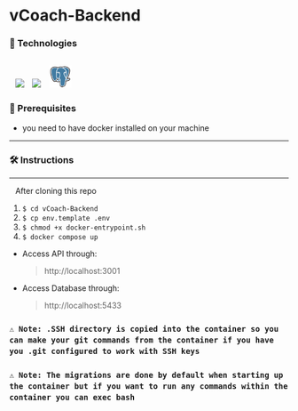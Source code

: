 # vCoach-Backend
### 📍 Technologies
&ensp;<img src="https://user-images.githubusercontent.com/71220483/167238852-78f6a958-0037-4d08-a1a1-52f488454529.svg" width="80"/> &nbsp; <img src="https://user-images.githubusercontent.com/71220483/167238874-e12bf41b-7ce6-4c07-a822-26d443dc3164.svg" width="40"/> &nbsp;  <img src="https://raw.githubusercontent.com/MaccaTech/PostgresPrefs/master/PostgreSQL/Images/elephant.png" width="40"/> &nbsp; 
---
 ### 📍 Prerequisites
* you need to have docker installed on your machine
---
### 🛠 Instructions
---
&ensp; After cloning this repo  
1. ``` $ cd vCoach-Backend ```
2. ``` $ cp env.template .env ```
3. ``` $ chmod +x docker-entrypoint.sh ```
4. ``` $ docker compose up ```  

* Access API through:
    > http://localhost:3001
* Access Database through:
    > http://localhost:5433

### ``` ⚠️ Note: .SSH directory is copied into the container so you can make your git commands from the container if you have you .git configured to work with SSH keys  ``` 

### ``` ⚠️ Note: The migrations are done by default when starting up the container but if you want to run any commands within the container you can exec bash   ``` 


